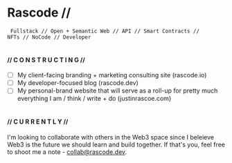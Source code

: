 
# Rascode //

<code> Fullstack // Open + Semantic Web // API // Smart Contracts // NFTs // NoCode // Developer </code>
<br /><br />
#### // C O N S T R U C T I N G //
- [ ] My client-facing branding + marketing consulting site (rascode.io)
- [ ] My developer-focused blog (rascode.dev)
- [ ] My personal-brand website that will serve as a roll-up for pretty much everything I am / think / write + do (justinrascoe.com)
<br /><br />
#### // C  U  R  R  E  N  T  L  Y // 
I'm looking to collaborate with others in the Web3 space since I beleieve Web3 is the future we should learn and build together.  If that's you, feel free to shoot me a note - collab@rascode.dev.


<!--
**rascode/rascode** is a ✨ _special_ ✨ repository because its `README.md` (this file) appears on your GitHub profile.

Here are some ideas to get you started:

- 🔭 I’m currently working on ...
- 🌱 I’m currently learning ...
- 👯 I’m looking to collaborate on ...
- 🤔 I’m looking for help with ...
- 💬 Ask me about ...
- 📫 How to reach me: ...
- 😄 Pronouns: ...
- ⚡ Fun fact: ...
-->
